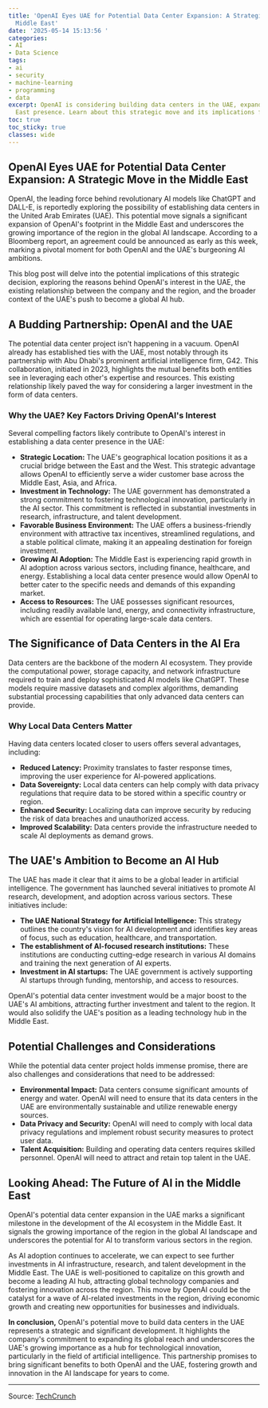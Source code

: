 ```yaml
---
title: 'OpenAI Eyes UAE for Potential Data Center Expansion: A Strategic Move in the
  Middle East'
date: '2025-05-14 15:13:56 '
categories:
- AI
- Data Science
tags:
- ai
- security
- machine-learning
- programming
- data
excerpt: OpenAI is considering building data centers in the UAE, expanding its Middle
  East presence. Learn about this strategic move and its implications for AI.
toc: true
toc_sticky: true
classes: wide
---
```


## OpenAI Eyes UAE for Potential Data Center Expansion: A Strategic Move in the Middle East

OpenAI, the leading force behind revolutionary AI models like ChatGPT and DALL-E, is reportedly exploring the possibility of establishing data centers in the United Arab Emirates (UAE). This potential move signals a significant expansion of OpenAI's footprint in the Middle East and underscores the growing importance of the region in the global AI landscape. According to a Bloomberg report, an agreement could be announced as early as this week, marking a pivotal moment for both OpenAI and the UAE's burgeoning AI ambitions.

This blog post will delve into the potential implications of this strategic decision, exploring the reasons behind OpenAI's interest in the UAE, the existing relationship between the company and the region, and the broader context of the UAE's push to become a global AI hub.

## A Budding Partnership: OpenAI and the UAE

The potential data center project isn't happening in a vacuum. OpenAI already has established ties with the UAE, most notably through its partnership with Abu Dhabi's prominent artificial intelligence firm, G42. This collaboration, initiated in 2023, highlights the mutual benefits both entities see in leveraging each other's expertise and resources. This existing relationship likely paved the way for considering a larger investment in the form of data centers.

### Why the UAE? Key Factors Driving OpenAI's Interest

Several compelling factors likely contribute to OpenAI's interest in establishing a data center presence in the UAE:

*   **Strategic Location:** The UAE's geographical location positions it as a crucial bridge between the East and the West. This strategic advantage allows OpenAI to efficiently serve a wider customer base across the Middle East, Asia, and Africa.
*   **Investment in Technology:** The UAE government has demonstrated a strong commitment to fostering technological innovation, particularly in the AI sector. This commitment is reflected in substantial investments in research, infrastructure, and talent development.
*   **Favorable Business Environment:** The UAE offers a business-friendly environment with attractive tax incentives, streamlined regulations, and a stable political climate, making it an appealing destination for foreign investment.
*   **Growing AI Adoption:** The Middle East is experiencing rapid growth in AI adoption across various sectors, including finance, healthcare, and energy. Establishing a local data center presence would allow OpenAI to better cater to the specific needs and demands of this expanding market.
*   **Access to Resources:** The UAE possesses significant resources, including readily available land, energy, and connectivity infrastructure, which are essential for operating large-scale data centers.

## The Significance of Data Centers in the AI Era

Data centers are the backbone of the modern AI ecosystem. They provide the computational power, storage capacity, and network infrastructure required to train and deploy sophisticated AI models like ChatGPT. These models require massive datasets and complex algorithms, demanding substantial processing capabilities that only advanced data centers can provide.

### Why Local Data Centers Matter

Having data centers located closer to users offers several advantages, including:

*   **Reduced Latency:** Proximity translates to faster response times, improving the user experience for AI-powered applications.
*   **Data Sovereignty:** Local data centers can help comply with data privacy regulations that require data to be stored within a specific country or region.
*   **Enhanced Security:** Localizing data can improve security by reducing the risk of data breaches and unauthorized access.
*   **Improved Scalability:** Data centers provide the infrastructure needed to scale AI deployments as demand grows.

## The UAE's Ambition to Become an AI Hub

The UAE has made it clear that it aims to be a global leader in artificial intelligence. The government has launched several initiatives to promote AI research, development, and adoption across various sectors. These initiatives include:

*   **The UAE National Strategy for Artificial Intelligence:** This strategy outlines the country's vision for AI development and identifies key areas of focus, such as education, healthcare, and transportation.
*   **The establishment of AI-focused research institutions:** These institutions are conducting cutting-edge research in various AI domains and training the next generation of AI experts.
*   **Investment in AI startups:** The UAE government is actively supporting AI startups through funding, mentorship, and access to resources.

OpenAI's potential data center investment would be a major boost to the UAE's AI ambitions, attracting further investment and talent to the region. It would also solidify the UAE's position as a leading technology hub in the Middle East.

## Potential Challenges and Considerations

While the potential data center project holds immense promise, there are also challenges and considerations that need to be addressed:

*   **Environmental Impact:** Data centers consume significant amounts of energy and water. OpenAI will need to ensure that its data centers in the UAE are environmentally sustainable and utilize renewable energy sources.
*   **Data Privacy and Security:** OpenAI will need to comply with local data privacy regulations and implement robust security measures to protect user data.
*   **Talent Acquisition:** Building and operating data centers requires skilled personnel. OpenAI will need to attract and retain top talent in the UAE.

## Looking Ahead: The Future of AI in the Middle East

OpenAI's potential data center expansion in the UAE marks a significant milestone in the development of the AI ecosystem in the Middle East. It signals the growing importance of the region in the global AI landscape and underscores the potential for AI to transform various sectors in the region.

As AI adoption continues to accelerate, we can expect to see further investments in AI infrastructure, research, and talent development in the Middle East. The UAE is well-positioned to capitalize on this growth and become a leading AI hub, attracting global technology companies and fostering innovation across the region. This move by OpenAI could be the catalyst for a wave of AI-related investments in the region, driving economic growth and creating new opportunities for businesses and individuals.

**In conclusion,** OpenAI's potential move to build data centers in the UAE represents a strategic and significant development. It highlights the company's commitment to expanding its global reach and underscores the UAE's growing importance as a hub for technological innovation, particularly in the field of artificial intelligence. This partnership promises to bring significant benefits to both OpenAI and the UAE, fostering growth and innovation in the AI landscape for years to come.

---

Source: [TechCrunch](https://techcrunch.com/2025/05/14/openai-may-build-data-centers-in-the-uae/)